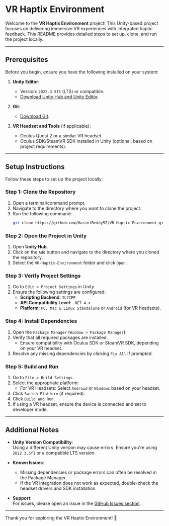 # VR Haptix Environment

Welcome to the **VR Haptix Environment** project! This Unity-based project focuses on delivering immersive VR experiences with integrated haptic feedback. This README provides detailed steps to set up, clone, and run the project locally.

---

## Prerequisites

Before you begin, ensure you have the following installed on your system:

1. **Unity Editor**:  
   - Version: `2022.3.5f1` (LTS) or compatible.  
   - [Download Unity Hub and Unity Editor](https://unity.com/download).  

2. **Git**:  
   - [Download Git](https://git-scm.com/downloads).  

3. **VR Headset and Tools** (if applicable):  
   - Oculus Quest 2 or a similar VR headset.  
   - Oculus SDK/SteamVR SDK installed in Unity (optional, based on project requirements).  

---

## Setup Instructions

Follow these steps to set up the project locally:

### Step 1: Clone the Repository

1. Open a terminal/command prompt.
2. Navigate to the directory where you want to clone the project.
3. Run the following command:  
   ```bash
   git clone https://github.com/HasiniReddy57/VR-Haptix-Environment.git
   ```

### Step 2: Open the Project in Unity

1. Open **Unity Hub**.  
2. Click on the `Add` button and navigate to the directory where you cloned the repository.  
3. Select the `VR-Haptix-Environment` folder and click `Open`.  

### Step 3: Verify Project Settings

1. Go to `Edit > Project Settings` in Unity.  
2. Ensure the following settings are configured:  
   - **Scripting Backend**: `IL2CPP`  
   - **API Compatibility Level**: `.NET 4.x`  
   - **Platform**: `PC, Mac & Linux Standalone` or `Android` (for VR headsets).  

### Step 4: Install Dependencies

1. Open the `Package Manager` (`Window > Package Manager`).
2. Verify that all required packages are installed.  
   - Ensure compatibility with Oculus SDK or SteamVR SDK, depending on your VR headset.  
3. Resolve any missing dependencies by clicking `Fix All` if prompted.

### Step 5: Build and Run

1. Go to `File > Build Settings`.  
2. Select the appropriate platform:  
   - For VR Headsets: Select `Android` or `Windows` based on your headset.  
3. Click `Switch Platform` (if required).  
4. Click `Build and Run`.  
5. If using a VR headset, ensure the device is connected and set to developer mode.

---

## Additional Notes

- **Unity Version Compatibility**:  
   Using a different Unity version may cause errors. Ensure you're using `2022.3.5f1` or a compatible LTS version.  
   
- **Known Issues**:  
   - Missing dependencies or package errors can often be resolved in the Package Manager.  
   - If the VR integration does not work as expected, double-check the headset drivers and SDK installation.  

- **Support**:  
   For issues, please open an issue in the [GitHub Issues section](https://github.com/HasiniReddy57/VR-Haptix-Environment/issues).  

---

Thank you for exploring the VR Haptix Environment! 🚀  
